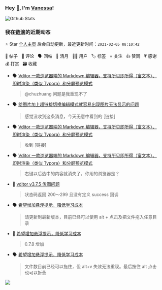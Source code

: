 ### Hey 👋, I'm [Vanessa](http://vanessa.b3log.org/)!

![Github Stats](https://github-readme-stats.vercel.app/api?username=Vanessa219&show_icons=true)

<!--events start -->

### 我在[链滴](https://ld246.com)的近期动态

⭐️ Star [个人主页](https://github.com/Vanessa219/Vanessa219) 后会自动更新，最近更新时间：`2021-02-05 08:10:42`

📝 帖子 &nbsp; 💬 评论 &nbsp; 🗣 回帖 &nbsp; 🌙 清月 &nbsp; 👨‍💻 用户 &nbsp; 🏷️ 标签 &nbsp; ⭐️ 关注 &nbsp; 👍 赞同 &nbsp; 💗 感谢 &nbsp; 💰 打赏 &nbsp; 🗃 收藏

* 🗣 [Vditor 一款浏览器端的 Markdown 编辑器，支持所见即所得（富文本）、即时渲染（类似 Typora）和分屏预览模式](https://ld246.com/article/1549638745630/comment/1612340365182#comments)

  > @chuzhuang 问题是我重现不了
* 🗣 [给图片加上超链接切换编辑模式就容易出现图片无法显示的问题](https://ld246.com/article/1599204352919/comment/1599317747388#comments)

  > 感觉没收到这条消息，今天无意中看到的 [链接]
* 🗣 [Vditor 一款浏览器端的 Markdown 编辑器，支持所见即所得（富文本）、即时渲染（类似 Typora）和分屏预览模式](https://ld246.com/article/1549638745630/comment/1612329659344#comments)

  > 收到 [链接]
* 🗣 [Vditor 一款浏览器端的 Markdown 编辑器，支持所见即所得（富文本）、即时渲染（类似 Typora）和分屏预览模式](https://ld246.com/article/1549638745630/comment/1612340365182#comments)

  > 右键以后选中的内容就消失了，你用的浏览器是？
* 💬 [vditor v3.7.5 传图问题](https://ld246.com/article/1612325108260/comment/1612341725916#comments)

  > 状态码返回 200～299 且没有定义 success 回调
* 🗣 [希望增加悬浮提示，降低学习成本](https://ld246.com/article/1612252412323/comment/1612262910780#comments)

  > 请更新到最新版本，目前已经可以使用 alt + 点击及把文件拖入任意目录
* 💬 [希望增加悬浮提示，降低学习成本](https://ld246.com/article/1612252412323/comment/1612254692420#comments)

  > 0.7.8 增加
* 🗣 [希望增加悬浮提示，降低学习成本](https://ld246.com/article/1612252412323/comment/1612253190379#comments)

  > 文件数目前已经可以拖住，但 alt+v 失效无法重现。最后按住 alt 点击也可以折叠


<!--events end -->

<a title="Hits" target="_blank" href="https://github.com/Vanessa219/Vanessa219"><img src="https://hits.b3log.org/Vanessa219/Vanessa219.svg"></a>
